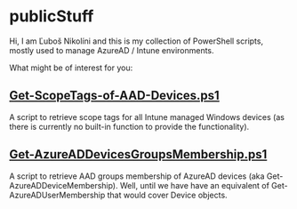 # publicStuff

Hi, I am Ľuboš Nikolíni and this is my collection of PowerShell scripts, mostly used to manage AzureAD / Intune environments.

What might be of interest for you:

## [Get-ScopeTags-of-AAD-Devices.ps1](PowerShell-Intune/Get-ScopeTags-of-AAD-Devices.ps1)
A script to retrieve scope tags for all Intune managed Windows devices (as there is currently no built-in function to provide the functionality).

## [Get-AzureADDevicesGroupsMembership.ps1](Get-AzureADDevicesGroupsMembership.ps1)
A script to retrieve AAD groups membership of AzureAD devices (aka Get-AzureADDeviceMembership).
Well, until we have have an equivalent of Get-AzureADUserMembership that would cover Device objects.

